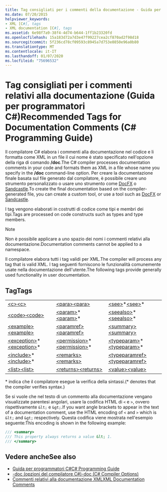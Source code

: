 ```yaml
---
title: Tag consigliati per i commenti della documentazione - Guida per programmatori C#
ms.date: 07/20/2015
helpviewer_keywords:
- XML [C#], tags
- XML documentation [C#], tags
ms.assetid: 6e98f7a9-38f4-4d74-b644-1ff1b23320fd
ms.openlocfilehash: 15a183d72a7d3e47f99227cea2cf870ad2f98d18
ms.sourcegitcommit: 5f236cd78cf09593c8945a7d753e0850e96a0b80
ms.translationtype: MT
ms.contentlocale: it-IT
ms.lasthandoff: 01/07/2020
ms.locfileid: "75696532"
---
```

# <a name="recommended-tags-for-documentation-comments-c-programming-guide"></a><span data-ttu-id="35540-102">Tag consigliati per i commenti relativi alla documentazione (Guida per programmatori C#)</span><span class="sxs-lookup"><span data-stu-id="35540-102">Recommended Tags for Documentation Comments (C# Programming Guide)</span></span>
<span data-ttu-id="35540-103">Il compilatore C# elabora i commenti alla documentazione nel codice e li formatta come XML in un file il cui nome è stato specificato nell'opzione della riga di comando **/doc**.</span><span class="sxs-lookup"><span data-stu-id="35540-103">The C# compiler processes documentation comments in your code and formats them as XML in a file whose name you specify in the **/doc** command-line option.</span></span> <span data-ttu-id="35540-104">Per creare la documentazione finale basata sul file generato dal compilatore, è possibile creare uno strumento personalizzato o usare uno strumento come [DocFX](https://dotnet.github.io/docfx/) o [Sandcastle](https://github.com/EWSoftware/SHFB).</span><span class="sxs-lookup"><span data-stu-id="35540-104">To create the final documentation based on the compiler-generated file, you can create a custom tool, or use a tool such as [DocFX](https://dotnet.github.io/docfx/) or [Sandcastle](https://github.com/EWSoftware/SHFB).</span></span>  
  
 <span data-ttu-id="35540-105">I tag vengono elaborati in costrutti di codice come tipi e membri dei tipi.</span><span class="sxs-lookup"><span data-stu-id="35540-105">Tags are processed on code constructs such as types and type members.</span></span>  
  
> [!NOTE]
> <span data-ttu-id="35540-106">Non è possibile applicare a uno spazio dei nomi i commenti relativi alla documentazione.</span><span class="sxs-lookup"><span data-stu-id="35540-106">Documentation comments cannot be applied to a namespace.</span></span>  
  
 <span data-ttu-id="35540-107">Il compilatore elabora tutti i tag validi per XML.</span><span class="sxs-lookup"><span data-stu-id="35540-107">The compiler will process any tag that is valid XML.</span></span> <span data-ttu-id="35540-108">I tag seguenti forniscono le funzionalità comunemente usate nella documentazione dell'utente.</span><span class="sxs-lookup"><span data-stu-id="35540-108">The following tags provide generally used functionality in user documentation.</span></span>  
  
## <a name="tags"></a><span data-ttu-id="35540-109">Tag</span><span class="sxs-lookup"><span data-stu-id="35540-109">Tags</span></span>  
  
||||  
|---|---|---|  
|[<span data-ttu-id="35540-110">\<c></span><span class="sxs-lookup"><span data-stu-id="35540-110">\<c></span></span>](./code-inline.md)|[<span data-ttu-id="35540-111">\<para></span><span class="sxs-lookup"><span data-stu-id="35540-111">\<para></span></span>](./para.md)|<span data-ttu-id="35540-112">[\<see>](./see.md)\*</span><span class="sxs-lookup"><span data-stu-id="35540-112">[\<see>](./see.md)\*</span></span>|  
|[<span data-ttu-id="35540-113">\<code></span><span class="sxs-lookup"><span data-stu-id="35540-113">\<code></span></span>](./code.md)|<span data-ttu-id="35540-114">[\<param>](./param.md)\*</span><span class="sxs-lookup"><span data-stu-id="35540-114">[\<param>](./param.md)\*</span></span>|<span data-ttu-id="35540-115">[\<seealso>](./seealso.md)\*</span><span class="sxs-lookup"><span data-stu-id="35540-115">[\<seealso>](./seealso.md)\*</span></span>|  
|[<span data-ttu-id="35540-116">\<example></span><span class="sxs-lookup"><span data-stu-id="35540-116">\<example></span></span>](./example.md)|[<span data-ttu-id="35540-117">\<paramref></span><span class="sxs-lookup"><span data-stu-id="35540-117">\<paramref></span></span>](./paramref.md)|[<span data-ttu-id="35540-118">\<summary></span><span class="sxs-lookup"><span data-stu-id="35540-118">\<summary></span></span>](./summary.md)|  
|<span data-ttu-id="35540-119">[\<exception>](./exception.md)\*</span><span class="sxs-lookup"><span data-stu-id="35540-119">[\<exception>](./exception.md)\*</span></span>|<span data-ttu-id="35540-120">[\<permission>](./permission.md)\*</span><span class="sxs-lookup"><span data-stu-id="35540-120">[\<permission>](./permission.md)\*</span></span>|<span data-ttu-id="35540-121">[\<typeparam>](./typeparam.md)\*</span><span class="sxs-lookup"><span data-stu-id="35540-121">[\<typeparam>](./typeparam.md)\*</span></span>|  
|<span data-ttu-id="35540-122">[\<include>](./include.md)\*</span><span class="sxs-lookup"><span data-stu-id="35540-122">[\<include>](./include.md)\*</span></span>|[<span data-ttu-id="35540-123">\<remarks></span><span class="sxs-lookup"><span data-stu-id="35540-123">\<remarks></span></span>](./remarks.md)|[<span data-ttu-id="35540-124">\<typeparamref></span><span class="sxs-lookup"><span data-stu-id="35540-124">\<typeparamref></span></span>](./typeparamref.md)|  
|[<span data-ttu-id="35540-125">\<list></span><span class="sxs-lookup"><span data-stu-id="35540-125">\<list></span></span>](./list.md)|[<span data-ttu-id="35540-126">\<returns></span><span class="sxs-lookup"><span data-stu-id="35540-126">\<returns></span></span>](./returns.md)|[<span data-ttu-id="35540-127">\<value></span><span class="sxs-lookup"><span data-stu-id="35540-127">\<value></span></span>](./value.md)|  
  
 <span data-ttu-id="35540-128">\* indica che il compilatore esegue la verifica della sintassi.</span><span class="sxs-lookup"><span data-stu-id="35540-128">(\* denotes that the compiler verifies syntax.)</span></span>  
  
 <span data-ttu-id="35540-129">Se si vuole che nel testo di un commento alla documentazione vengano visualizzate parentesi angolari, usare la codifica HTML di `<` e `>`, ovvero rispettivamente `&lt;` e `&gt;`.</span><span class="sxs-lookup"><span data-stu-id="35540-129">If you want angle brackets to appear in the text of a documentation comment, use the HTML encoding of `<` and `>` which is `&lt;` and `&gt;` respectively.</span></span> <span data-ttu-id="35540-130">Questa codifica viene mostrata nell'esempio seguente:</span><span class="sxs-lookup"><span data-stu-id="35540-130">This encoding is shown in the following example:</span></span>
  
```csharp  
/// <summary>
/// This property always returns a value &lt; 1.
/// </summary>
```
  
## <a name="see-also"></a><span data-ttu-id="35540-131">Vedere anche</span><span class="sxs-lookup"><span data-stu-id="35540-131">See also</span></span>

- [<span data-ttu-id="35540-132">Guida per programmatori C#</span><span class="sxs-lookup"><span data-stu-id="35540-132">C# Programming Guide</span></span>](../index.md)
- [<span data-ttu-id="35540-133">-doc (opzioni del compilatore C#)</span><span class="sxs-lookup"><span data-stu-id="35540-133">-doc (C# Compiler Options)</span></span>](../../language-reference/compiler-options/doc-compiler-option.md)
- [<span data-ttu-id="35540-134">Commenti relativi alla documentazione XML</span><span class="sxs-lookup"><span data-stu-id="35540-134">XML Documentation Comments</span></span>](./index.md)
